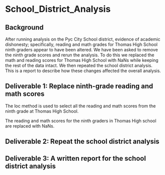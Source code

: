 # School_District_Analysis

## Background

After running analysis on the Pyc City School district, evidence of academic dishonesty; specifically, reading and math grades for Thomas High School ninth graders appear to have been altered. We have been asked to remove the ninth grade scores and rerun the 
analysis. To do this we replaced the math and reading scores for Thomas High School with NaNs while keeping the rest of the data intact. We then repeated the school district analysis. This is a report to describe how these changes affected the overall analysis.

## Deliverable 1: Replace ninth-grade reading and math scores

The loc method is used to select all the reading and math scores from the ninth grade at Thomas High School. 

The reading and math scores for the ninth graders in Thomas High school are replaced with NaNs.







## Deliverable 2: Repeat the school district analysis
## Deliverable 3: A written report for the school district analysis
